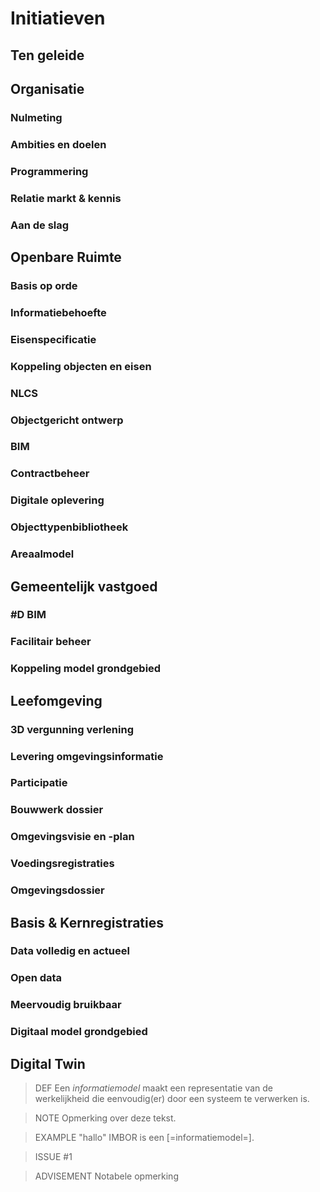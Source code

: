 # Initiatieven

## Ten geleide


## Organisatie


### Nulmeting


### Ambities en doelen


### Programmering



### Relatie markt & kennis



### Aan de slag


## Openbare Ruimte


### Basis op orde

### Informatiebehoefte


### Eisenspecificatie


### Koppeling objecten en eisen


### NLCS


### Objectgericht ontwerp


### BIM


### Contractbeheer



### Digitale oplevering



### Objecttypenbibliotheek



### Areaalmodel



## Gemeentelijk vastgoed

### #D BIM



### Facilitair beheer




### Koppeling model grondgebied


## Leefomgeving

### 3D vergunning verlening


### Levering omgevingsinformatie

### Participatie


### Bouwwerk dossier


### Omgevingsvisie en -plan


### Voedingsregistraties

### Omgevingsdossier


## Basis & Kernregistraties

### Data volledig en actueel


### Open data


### Meervoudig bruikbaar
### Digitaal model grondgebied


## Digital Twin



> DEF
> Een <dfn>informatiemodel</dfn> maakt een representatie van de werkelijkheid die eenvoudig(er) door een systeem te verwerken is.

> NOTE
> Opmerking over deze tekst.

> EXAMPLE "hallo"
> IMBOR is een [=informatiemodel=].

> ISSUE #1

> ADVISEMENT
> Notabele opmerking
